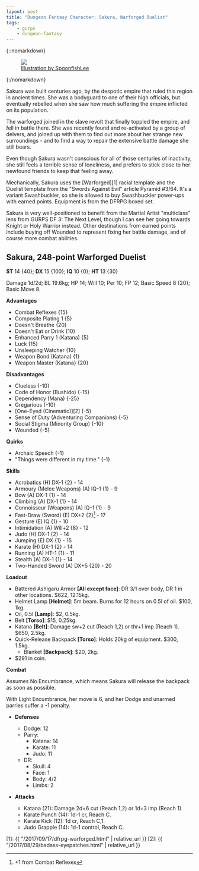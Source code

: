 ```yaml
---
layout: post
title: "Dungeon Fantasy Character: Sakura, Warforged Duelist"
tags:
    - gurps
    - dungeon-fantasy
---
```


{::nomarkdown}
<figure class="center">
  <img src="{{ "/assets/d3fvoc9-a73a174b-dd47-468f-8432-b9ca56d79891.jpg" | absolute_url }}"/>
  <figcaption>
    <a
    href="https://www.deviantart.com/spoonfishlee/art/Bayonets-and-ideas-208070649">
    Illustration by SpoonfishLee
    </a>
  </figcaption>
</figure>
{:/nomarkdown}

Sakura was built centuries ago, by the despotic empire that ruled this region in
ancient times. She was a bodyguard to one of their high officials, but
eventually rebelled when she saw how much suffering the empire inflicted on its
population.

The warforged joined in the slave revolt that finally toppled the empire, and
fell in battle there. She was recently found and re-activated by a group of
delvers, and joined up with them to find out more about her strange new
surroundings - and to find a way to repair the extensive battle damage she still
bears.

Even though Sakura wasn't conscious for all of those centuries of inactivity,
she still feels a terrible sense of loneliness, and prefers to stick close to
her newfound friends to keep that feeling away.

Mechanically, Sakura uses the [Warforged][1] racial template and the Duelist
template from the "Swords Against Evil" article Pyramid #3/64. It's a variant
Swashbuckler, so she is allowed to buy Swashbuckler power-ups with earned
points. Equipment is from the DFRPG boxed set.

Sakura is very well-positioned to benefit from the Martial Artist "multiclass"
lens from GURPS DF 3: The Next Level, though I can see her going towards Knight
or Holy Warrior instead. Other destinations from earned points include buying
off Wounded to represent fixing her battle damage, and of course more combat
abilities.

## Sakura, 248-point Warforged Duelist

**ST** 14 {40}; **DX** 15 {100}; **IQ** 10 {0}; **HT** 13 {30}

Damage 1d/2d; BL 19.6kg; HP 14; Will 10; Per 10; FP 12; Basic Speed 8
{20}; Basic Move 8.

**Advantages**

- Combat Reflexes {15}
- Composite Plating 1 {5}
- Doesn't Breathe {20}
- Doesn't Eat or Drink {10}
- Enhanced Parry 1 (Katana) {5}
- Luck {15}
- Unsleeping Watcher {10}
- Weapon Bond (Katana) {1}
- Weapon Master (Katana} {20}

**Disadvantages**

- Clueless {-10}
- Code of Honor (Bushido) {-15}
- Dependency (Mana) {-25}
- Gregarious {-10}
- [One-Eyed (Cinematic)][2] {-5}
- Sense of Duty (Adventuring Companions) {-5}
- Social Stigma (Minority Group) {-10}
- Wounded {-5}

**Quirks**

- Archaic Speech {-1}
- "Things were different in my time." {-1}

**Skills**

- Acrobatics (H) DX-1 {2} - 14
- Armoury (Melee Weapons) (A) IQ-1 {1} - 9
- Bow (A) DX-1 {1} - 14
- Climbing (A) DX-1 {1} - 14
- Connoisseur (Weapons) (A) IQ-1 {1} - 9
- Fast-Draw (Sword) (E) DX+2 {2}[^1] - 17
- Gesture (E) IQ {1} - 10
- Intimidation (A) Will+2 {8} - 12
- Judo (H) DX-1 {2} - 14
- Jumping (E) DX {1} - 15
- Karate (H) DX-1 {2} - 14
- Running (A) HT-1 {1} - 11
- Stealth (A) DX-1 {1} - 14
- Two-Handed Sword (A) DX+5 {20} - 20

**Loadout**

- Battered Ashigaru Armor **[All except face]**: DR 3/1 over body, DR 1 in other
  locations. $622, 12.15kg.
- Helmet Lamp **[Helmet]**: 5m beam. Burns for 12 hours on 0.5l of oil. $100, 1kg.
- Oil, 0.5l **[Lamp]**: $2, 0.5kg.
- Belt **[Torso]**: $15, 0.25kg.
- Katana **[Belt]**: Damage sw+2 cut (Reach 1,2) or thr+1 imp (Reach 1). $650,
  2.5kg.
- Quick-Release Backpack **[Torso]**: Holds 20kg of equipment. $300, 1.5kg.
  - Blanket **[Backpack]**: $20, 2kg.
- $291 in coin.

**Combat**

Assumes No Encumbrance, which means Sakura will release the backpack as soon as
possible.

With Light Encumbrance, her move is 6, and her Dodge and unarmed parries suffer
a -1 penalty.

- **Defenses**
  - Dodge: 12
  - Parry:
    - Katana: 14
    - Karate: 11
    - Judo: 11
  - DR:
    - Skull: 4
    - Face: 1
    - Body: 4/2
    - Limbs: 2

- **Attacks**
  - Katana (21): Damage 2d+6 cut (Reach 1,2) or 1d+3 imp (Reach 1).
  - Karate Punch (14): 1d-1 cr, Reach C.
  - Karate Kick (12): 1d cr, Reach C,1.
  - Judo Grapple (14): 1d-1 control, Reach C.

[^1]: +1 from Combat Reflexes

[1]: {{ "/2017/09/17/dfrpg-warforged.html" | relative_url }}
[2]: {{ "/2017/08/29/badass-eyepatches.html" | relative_url }}
